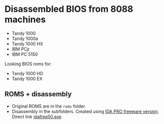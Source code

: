 # Disassembled BIOS from 8088 machines

*   Tandy 1000
*   Tandy 1000a
*   Tandy 1000 HX
*   IBM PCjr
*   IBM PC 5150


Looking BIOS roms for:

*   Tandy 1000 HD
*   Tandy 1000 EX


## ROMS + disassembly

*   Original ROMS are in the `roms` folder.
*   Disassembly in the subfolders. Created using [IDA PRO freeware version][1]. Direct link [idafree50.exe][2]



[1]: https://www.scummvm.org/news/20180331/
[2]: https://downloads.scummvm.org/frs/extras/IDA/idafree50.exe

